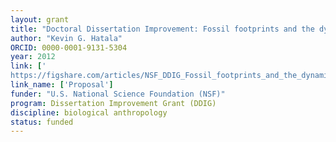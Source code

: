 ```yaml
---
layout: grant
title: "Doctoral Dissertation Improvement: Fossil footprints and the dynamics of footprint formation: Implications for the evolution of human gait"
author: "Kevin G. Hatala"
ORCID: 0000-0001-9131-5304
year: 2012
link: ['
https://figshare.com/articles/NSF_DDIG_Fossil_footprints_and_the_dynamics_of_footprint_formation_Implications_for_the_evolution_of_human_gait_2012_/7958738']
link_name: ['Proposal']
funder: "U.S. National Science Foundation (NSF)"
program: Dissertation Improvement Grant (DDIG)
discipline: biological anthropology
status: funded
---
```

